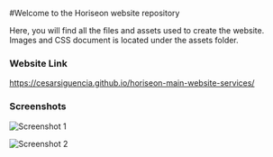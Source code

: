 #Welcome to the Horiseon website repository

Here, you will find all the files and assets used to create the website. Images and CSS document is located under the assets folder.


### Website Link
https://cesarsiguencia.github.io/horiseon-main-website-services/

### Screenshots 
![Screenshot 1](/assets/screenshots/screenshot-top-part)

![Screenshot 2](/assets/screenshots/screenshot-bottom-part)